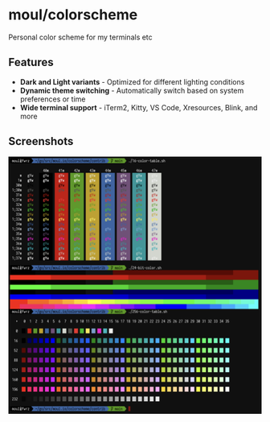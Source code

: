 # moul/colorscheme
Personal color scheme for my terminals etc

## Features

- **Dark and Light variants** - Optimized for different lighting conditions
- **Dynamic theme switching** - Automatically switch based on system preferences or time
- **Wide terminal support** - iTerm2, Kitty, VS Code, Xresources, Blink, and more

## Screenshots

![](./assets/term.jpg)
